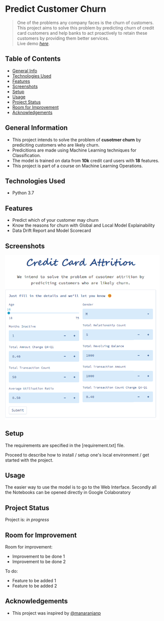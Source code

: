 # Predict Customer Churn
> One of the problems any company faces is the churn of customers. This project aims to solve this problem by predicting churn of credit card customers and help banks to act proactively to retain these customers by providing them better services.<br>
> Live demo [_here_](https://www.example.com). 

## Table of Contents
* [General Info](#general-information)
* [Technologies Used](#technologies-used)
* [Features](#features)
* [Screenshots](#screenshots)
* [Setup](#setup)
* [Usage](#usage)
* [Project Status](#project-status)
* [Room for Improvement](#room-for-improvement)
* [Acknowledgements](#acknowledgements)


## General Information
- This project intends to solve the problem of <b>cusotmer churn</b> by prediciting customers who are likely churn.
- Predicitions are made using Machine Learning techniques for Classification.
- The model is trained on data from <b>10k</b> credit card users with <b>18</b> features.
- This project is part of a course on Machine Learning Operations.

## Technologies Used
- Python 3.7

## Features
- Predict which of your customer may churn
- Know the reasons for churn with Global and Local Model Explainability
- Data Drift Report and Model Scorecard


## Screenshots
![Example screenshot](https://raw.githubusercontent.com/apollo-robin/customer-churn/main/WebUI.png)



## Setup
The requirements are specified in the [requirement.txt] file.

Proceed to describe how to install / setup one's local environment / get started with the project.


## Usage
The easier way to use the model is to go to the Web Interface. Secondly all the Notebooks can be opened directly in Google Colaboratory


## Project Status
Project is: _in progress_


## Room for Improvement
Room for improvement:
- Improvement to be done 1
- Improvement to be done 2

To do:
- Feature to be added 1
- Feature to be added 2


## Acknowledgements

- This project was inspired by [@manaranjanp](https://github.com/manaranjanp)

